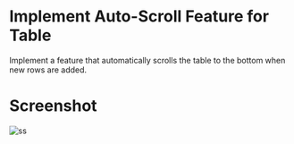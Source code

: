 # Implement Auto-Scroll Feature for Table

Implement a feature that automatically scrolls the table to the bottom when new rows are added.

# Screenshot

![ss](https://github.com/Mirza-Hassan/Vue3_Task/assets/17096257/0970e1f0-12f0-4931-b4b6-24678a7d3cf0)

